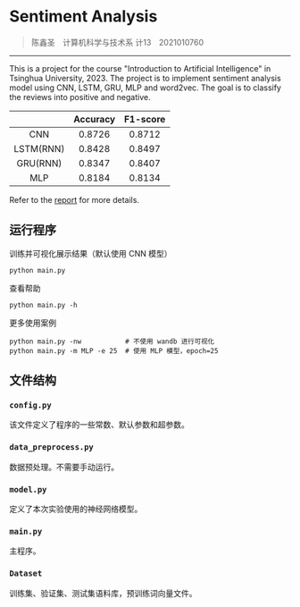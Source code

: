 # Sentiment Analysis

> 陈鑫圣&emsp;计算机科学与技术系 计13&emsp;2021010760

***

This is a project for the course "Introduction to Artificial Intelligence" in Tsinghua University, 2023. The project is to implement sentiment analysis model using CNN, LSTM, GRU, MLP and word2vec. The goal is to classify the reviews into positive and negative.

|           | Accuracy | F1-score |
| :-------: | :------: | :------: |
|    CNN    |  0.8726  |  0.8712  |
| LSTM(RNN) |  0.8428  |  0.8497  |
| GRU(RNN)  |  0.8347  |  0.8407  |
|    MLP    |  0.8184  |  0.8134  |

Refer to the [report](./report/2021010760_陈鑫圣.pdf) for more details.

## 运行程序

训练并可视化展示结果（默认使用 CNN 模型）

```
python main.py
```

查看帮助

```
python main.py -h
```

更多使用案例

```
python main.py -nw           # 不使用 wandb 进行可视化
python main.py -m MLP -e 25  # 使用 MLP 模型，epoch=25
```

## 文件结构

### `config.py` 

该文件定义了程序的一些常数、默认参数和超参数。

### `data_preprocess.py`

数据预处理。不需要手动运行。

### `model.py`

定义了本次实验使用的神经网络模型。

### `main.py`

主程序。

### `Dataset`

训练集、验证集、测试集语料库，预训练词向量文件。
